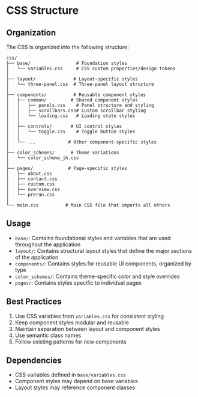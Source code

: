 # CSS Structure

## Organization
The CSS is organized into the following structure:

```
css/
├── base/                 # Foundation styles
│   └── variables.css     # CSS custom properties/design tokens
│
├── layout/              # Layout-specific styles
│   └── three-panel.css  # Three-panel layout structure
│
├── components/          # Reusable component styles
│   ├── common/         # Shared component styles
│   │   ├── panels.css    # Panel structure and styling
│   │   ├── scrollbars.css# Custom scrollbar styling
│   │   └── loading.css   # Loading state styles
│   │
│   ├── controls/       # UI control styles
│   │   └── toggle.css    # Toggle button styles
│   │
│   └── ...            # Other component-specific styles
│
├── color_schemes/      # Theme variations
│   └── color_scheme_jh.css
│
├── pages/             # Page-specific styles
│   ├── about.css
│   ├── contact.css
│   ├── custom.css
│   ├── overview.css
│   └── prerun.css
│
└── main.css          # Main CSS file that imports all others
```

## Usage
- `base/`: Contains foundational styles and variables that are used throughout the application
- `layout/`: Contains structural layout styles that define the major sections of the application
- `components/`: Contains styles for reusable UI components, organized by type
- `color_schemes/`: Contains theme-specific color and style overrides
- `pages/`: Contains styles specific to individual pages

## Best Practices
1. Use CSS variables from `variables.css` for consistent styling
2. Keep component styles modular and reusable
3. Maintain separation between layout and component styles
4. Use semantic class names
5. Follow existing patterns for new components

## Dependencies
- CSS variables defined in `base/variables.css`
- Component styles may depend on base variables
- Layout styles may reference component classes